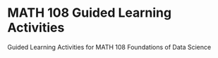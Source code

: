 # MATH 108 Guided Learning Activities
Guided Learning Activities for MATH 108 Foundations of Data Science
